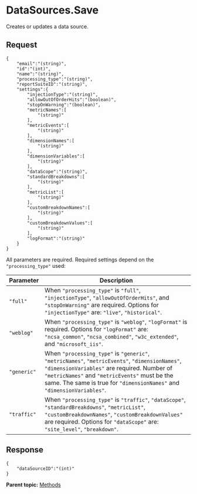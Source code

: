 # DataSources.Save

Creates or updates a data source.

##  **Request** 

```
{
	"email":"(string)",
	"id":"(int)",
	"name":"(string)",
	"processing_type":"(string)",
	"reportSuiteID":"(string)",
	"settings":{
		"injectionType":"(string)",
		"allowOutOfOrderHits":"(boolean)",
		"stopOnWarning":"(boolean)",
		"metricNames":[
			"(string)"
		],
		"metricEvents":[
			"(string)"
		],
		"dimensionNames":[
			"(string)"
		],
		"dimensionVariables":[
			"(string)"
		],
		"dataScope":"(string)",
		"standardBreakdowns":[
			"(string)"
		],
		"metricList":[
			"(string)"
		],
		"customBreakdownNames":[
			"(string)"
		],
		"customBreakdownValues":[
			"(string)"
		],
		"logFormat":"(string)"
	}
}
```

All parameters are required. Required settings depend on the `"processing_type"` used:

|Parameter|Description|
|-----|----------|
| `"full"`  |   When `"processing_type"` is `"full"`, `"injectionType"`, `"allowOutOfOrderHits"`, and `"stopOnWarning"` are required. Options for `"injectionType"` are: `"live"`, `"historical"`. |
| `"weblog"`  | When `"processing_type"` is `"weblog"`, `"logFormat"` is required. Options for `"logFormat"` are: `"ncsa_common"`, `"ncsa_combined"`, `"w3c_extended"`, and `"microsoft_iis"`. |
| `"generic"`  | When `"processing_type"` is `"generic"`, `"metricNames"`, `"metricEvents"`, `"dimensionNames"`, `"dimensionVariables"` are required. Number of `"metricNames"` and `"metricEvents"` must be the same. The same is true for `"dimensionNames"` and `"dimensionVariables"`. |
| `"traffic"`  | When `"processing_type"` is `"traffic"`, `"dataScope"`, `"standardBreakdowns"`, `"metricList"`, `"customBreakdownNames"`, `"customBreakdownValues"` are required. Options for `"dataScope"` are: `"site_level"`, `"breakdown"`. |

## Response

```
{
	"dataSourceID":"(int)"
}
```

**Parent topic:** [Methods](../methods/c_data_sources_methods_1.4.md)

